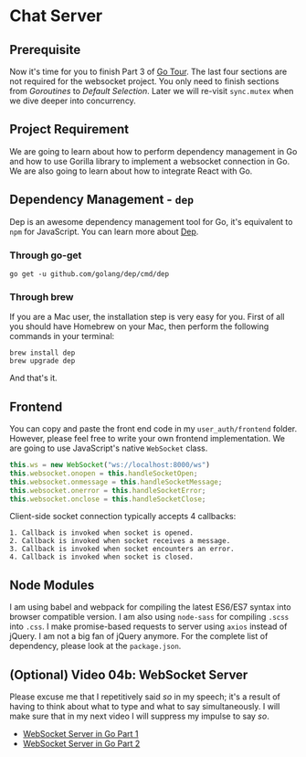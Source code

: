 # Chat Server
## Prerequisite
Now it's time for you to finish Part 3 of [Go Tour](https://tour.golang.org/concurrency/1). The 
last four sections are not required for the websocket project. You only need to finish sections 
from *Goroutines* to *Default Selection*. Later we will re-visit `sync.mutex` when we dive deeper
into concurrency.

## Project Requirement
We are going to learn about how to perform dependency management in Go and how to use Gorilla 
library to implement a websocket connection in Go. We are also going to learn about how to 
integrate React with Go.

## Dependency Management - `dep`
Dep is an awesome dependency management tool for Go, it's equivalent to `npm` for JavaScript. You 
can learn more about [Dep](https://github.com/golang/dep).

### Through go-get
```
go get -u github.com/golang/dep/cmd/dep
```

### Through brew
If you are a Mac user, the installation step is very easy for you. First of all you should have 
Homebrew on your Mac, then perform the following commands in your terminal:
```
brew install dep
brew upgrade dep
```

And that's it.

## Frontend
You can copy and paste the front end code in my `user_auth/frontend` folder. However, please feel 
free to write your own frontend implementation. We are going to use JavaScript's native 
`WebSocket` class.
```javascript
this.ws = new WebSocket("ws://localhost:8000/ws")
this.websocket.onopen = this.handleSocketOpen;
this.websocket.onmessage = this.handleSocketMessage;
this.websocket.onerror = this.handleSocketError;
this.websocket.onclose = this.handleSocketClose;
```

Client-side socket connection typically accepts 4 callbacks:

    1. Callback is invoked when socket is opened.
    2. Callback is invoked when socket receives a message.
    3. Callback is invoked when socket encounters an error.
    4. Callback is invoked when socket is closed.

## Node Modules
I am using babel and webpack for compiling the latest ES6/ES7 syntax into browser compatible 
version. I am also using `node-sass` for compiling `.scss` into `.css`. I make promise-based 
requests to server using `axios` instead of jQuery. I am not a big fan of jQuery anymore. For the 
complete list of dependency, please look at the `package.json`.

## (Optional) Video 04b: WebSocket Server
Please excuse me that I repetitively said *so* in my speech; it's a result of having to think about 
what to type and what to say simultaneously. I will make sure that in my next video I will suppress
my impulse to say *so*.

* [WebSocket Server in Go Part 1](https://youtu.be/KtdZinZIe3A)
* [WebSocket Server in Go Part 2](https://youtu.be/Ue7z2BEavBU)